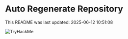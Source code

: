 # Auto Regenerate Repository

This README was last updated: 2025-06-12 10:51:08

 ![TryHackMe](https://tryhackme.com/badge/533634)